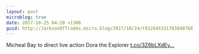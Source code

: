 ```yaml
---
layout: post
microblog: true
date: 2017-10-25 04:20 +1300
guid: http://JacksonOfTrades.micro.blog/2017/10/24/t922845331703840768.html
---
```

Micheal Bay to direct live action Dora the Explorer  [t.co/3Z6bLXdEy...](https://t.co/3Z6bLXdEyL)
